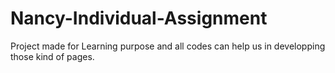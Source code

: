 # Nancy-Individual-Assignment

Project made for Learning purpose and all codes can help us in developping those kind of pages.
